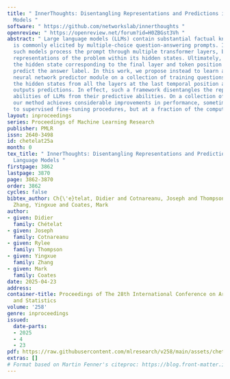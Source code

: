 ```yaml
---
title: " InnerThoughts: Disentangling Representations and Predictions in Large Language
  Models "
software: " https://github.com/networkslab/innerthoughts "
openreview: " https://openreview.net/forum?id=H0ZBGst3Vh "
abstract: " Large language models (LLMs) contain substantial factual knowledge which
  is commonly elicited by multiple-choice question-answering prompts. Internally,
  such models process the prompt through multiple transformer layers, building varying
  representations of the problem within its hidden states. Ultimately, however, only
  the hidden state corresponding to the final layer and token position is used to
  predict the answer label. In this work, we propose instead to learn a small separate
  neural network predictor module on a collection of training questions, that take
  the hidden states from all the layers at the last temporal position as input and
  outputs predictions. In effect, such a framework disentangles the representational
  abilities of LLMs from their predictive abilities. On a collection of hard benchmarks,
  our method achieves considerable improvements in performance, sometimes comparable
  to supervised fine-tuning procedures, but at a fraction of the computational cost. "
layout: inproceedings
series: Proceedings of Machine Learning Research
publisher: PMLR
issn: 2640-3498
id: chetelat25a
month: 0
tex_title: " InnerThoughts: Disentangling Representations and Predictions in Large
  Language Models "
firstpage: 3862
lastpage: 3870
page: 3862-3870
order: 3862
cycles: false
bibtex_author: Ch{\'e}telat, Didier and Cotnareanu, Joseph and Thompson, Rylee and
  Zhang, Yingxue and Coates, Mark
author:
- given: Didier
  family: Chételat
- given: Joseph
  family: Cotnareanu
- given: Rylee
  family: Thompson
- given: Yingxue
  family: Zhang
- given: Mark
  family: Coates
date: 2025-04-23
address:
container-title: Proceedings of The 28th International Conference on Artificial Intelligence
  and Statistics
volume: '258'
genre: inproceedings
issued:
  date-parts:
  - 2025
  - 4
  - 23
pdf: https://raw.githubusercontent.com/mlresearch/v258/main/assets/chetelat25a/chetelat25a.pdf
extras: []
# Format based on Martin Fenner's citeproc: https://blog.front-matter.io/posts/citeproc-yaml-for-bibliographies/
---
```

